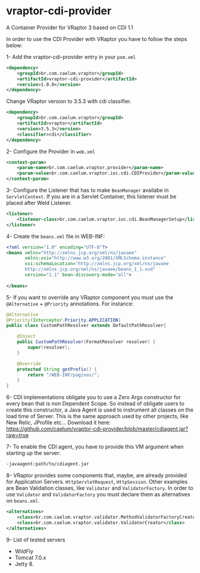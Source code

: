 vraptor-cdi-provider
====================

A Container Provider for VRaptor 3 based on CDI 1.1

In order to use the CDI Provider with VRaptor you have to follow the steps below:

1- Add the vraptor-cdi-provider entry in your `pom.xml`
```xml
<dependency>
	<groupId>br.com.caelum.vraptor</groupId>
	<artifactId>vraptor-cdi-provider</artifactId>
	<version>1.0.0</version>
</dependency>
```

Change VRaptor version to 3.5.3 with cdi classifier.
```xml
<dependency>
	<groupId>br.com.caelum.vraptor</groupId>
	<artifactId>vraptor</artifactId>
	<version>3.5.3</version>
	<classifier>cdi</classifier>
</dependency>
```

2- Configure the Provider in `web.xml`
```xml
<context-param>
	<param-name>br.com.caelum.vraptor.provider</param-name>
	<param-value>br.com.caelum.vraptor.ioc.cdi.CDIProvider</param-value>
</context-param>
```

3- Configure the Listener that has to make `BeanManager` availabe in `ServletContext`. If you are in a Servlet Container, this listener must be placed
   after Weld Listener.
```xml
<listener>
	<listener-class>br.com.caelum.vraptor.ioc.cdi.BeanManagerSetup</listener-class>
</listener>
```

4- Create the `beans.xml` file in WEB-INF:
```xml
<?xml version="1.0" encoding="UTF-8"?>
<beans xmlns="http://xmlns.jcp.org/xml/ns/javaee"
       xmlns:xsi="http://www.w3.org/2001/XMLSchema-instance"
       xsi:schemaLocation="http://xmlns.jcp.org/xml/ns/javaee
       http://xmlns.jcp.org/xml/ns/javaee/beans_1_1.xsd"
       version="1.1" bean-discovery-mode="all">
            
</beans>
```

5- If you want to override any VRaptor component you must use the `@Alternative` + `@Priority` annotations. For instance:
```java
@Alternative
@Priority(Interceptor.Priority.APPLICATION)
public class CustomPathResolver extends DefaultPathResolver{

	@Inject
	public CustomPathResolver(FormatResolver resolver) {
		super(resolver);
	}

	@Override
	protected String getPrefix() {
		return "/WEB-INF/paginas/";
	}
}
```

6- CDI implementations obligate you to use a Zero Args constructor for every bean that is non Dependent Scope. So instead
    of obligate users to create this constructor, a Java Agent is used to instrument all classes on the load time of 
    Server. This is the same approach used by other projects, like New Relic, JProfile etc...
    Download it here: https://github.com/caelum/vraptor-cdi-provider/blob/master/cdiagent.jar?raw=true
    
7- To enable the CDI agent, you have to provide this VM argument when starting up the server:
```sh
-javaagent:path/to/cdiagent.jar
```

8- VRaptor provides some components that, maybe, are already provided for Application Servers. `HttpServletRequest`, 
    `HttpSession`. Other examples are Bean Validation classes, like `Validator` and `ValidatorFactory`. In order to use `Validator`
    and `ValidatorFactory` you must declare them as alternatives on `beans.xml`.
```xml
<alternatives>
	<class>br.com.caelum.vraptor.validator.MethodValidatorFactoryCreator</class>
	<class>br.com.caelum.vraptor.validator.ValidatorCreator</class>
</alternatives>
```

9- List of tested servers

- WildFly
- Tomcat 7.0.x
- Jetty 8.
